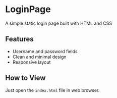 # LoginPage
A simple static login page built with HTML and CSS

## Features
- Username and password fields
- Clean and minimal design
- Responsive layout

## How to View
Just open the `index.html` file in web browser.
